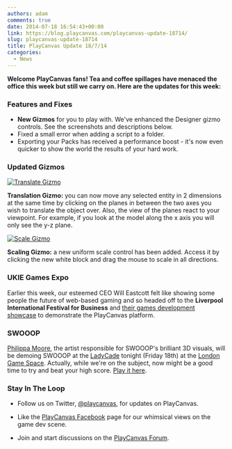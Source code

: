 ```yaml
---
authors: adam
comments: true
date: 2014-07-18 16:54:43+00:00
link: https://blog.playcanvas.com/playcanvas-update-18714/
slug: playcanvas-update-18714
title: PlayCanvas Update 18/7/14
categories:
  - News
---
```


**Welcome PlayCanvas fans! Tea and coffee spillages have menaced the office this week but still we carry on. Here are the updates for this week:**

### Features and Fixes

- **New Gizmos** for you to play with. We've enhanced the Designer gizmo controls. See the screenshots and descriptions below.
- Fixed a small error when adding a script to a folder.
- Exporting your Packs has received a performance boost - it's now even quicker to show the world the results of your hard work.

### Updated Gizmos

[![Translate Gizmo](/img/designer-gizmo-translate.png)](/img/designer-gizmo-translate.png)

**Translation Gizmo:** you can now move any selected entity in 2 dimensions at the same time by clicking on the planes in between the two axes you wish to translate the object over. Also, the view of the planes react to your viewpoint. For example, if you look at the model along the x axis you will only see the y-z plane.

[![Scale Gizmo](/img/designer-gizmo-scale.png)](/img/designer-gizmo-scale.png)

**Scaling Gizmo:** a new uniform scale control has been added. Access it by clicking the new white block and drag the mouse to scale in all directions.

### UKIE Games Expo

Earlier this week, our esteemed CEO Will Eastcott felt like showing some people the future of web-based gaming and so headed off to the **Liverpool International Festival for Business** and [their games development showcase](https://www.events.ukti.gov.uk/creative-business-breakfast-and-uk-games-industry-showcase--ifb) to demonstrate the PlayCanvas platform.

### SWOOOP

[Philippa Moore](http://www.philippamoore.com/), the artist responsible for SWOOOP's brilliant 3D visuals, will be demoing SWOOOP at the [LadyCade](https://ladycade.org/) tonight (Friday 18th) at the [London Game Space](http://londongamespace.org/). Actually, while we're on the subject, now might be a good time to try and beat your high score. [Play it here](http://swooop.playcanvas.com/).

### Stay In The Loop

- Follow us on Twitter, [@playcanvas](https://twitter.com/playcanvas), for updates on PlayCanvas.

- Like the [PlayCanvas Facebook](https://facebook.com/playcanvas) page for our whimsical views on the game dev scene.

- Join and start discussions on the [PlayCanvas Forum](https://forum.playcanvas.com/).
